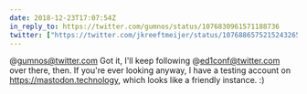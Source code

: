 ```yaml
---
date: 2018-12-23T17:07:54Z
in_reply_to: https://twitter.com/gumnos/status/1076830961571188736
twitter: ["https://twitter.com/jkreeftmeijer/status/1076886575215243265"]
---
```

@gumnos@twitter.com Got it, I'll keep following @ed1conf@twitter.com over there, then. If you're ever looking anyway, I have a testing account on <https://mastodon.technology>, which looks like a friendly instance. :)
